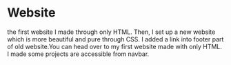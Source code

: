 # Website
the first website I made through only HTML.
Then, I set up a new website which is more beautiful and pure through CSS. 
I added a link into footer part of old website.You can head over to my first website made with only HTML. 
I made some projects are accessible from navbar.
